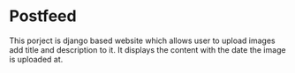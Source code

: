 # Postfeed

This porject is django based website which allows user to upload images add title and description to it. It displays the content with the date the image is uploaded at.

